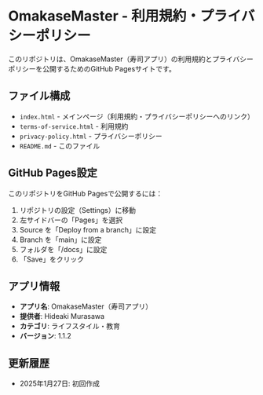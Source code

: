 # OmakaseMaster - 利用規約・プライバシーポリシー

このリポジトリは、OmakaseMaster（寿司アプリ）の利用規約とプライバシーポリシーを公開するためのGitHub Pagesサイトです。

## ファイル構成

- `index.html` - メインページ（利用規約・プライバシーポリシーへのリンク）
- `terms-of-service.html` - 利用規約
- `privacy-policy.html` - プライバシーポリシー
- `README.md` - このファイル

## GitHub Pages設定

このリポジトリをGitHub Pagesで公開するには：

1. リポジトリの設定（Settings）に移動
2. 左サイドバーの「Pages」を選択
3. Source を「Deploy from a branch」に設定
4. Branch を「main」に設定
5. フォルダを「/docs」に設定
6. 「Save」をクリック

## アプリ情報

- **アプリ名**: OmakaseMaster（寿司アプリ）
- **提供者**: Hideaki Murasawa
- **カテゴリ**: ライフスタイル・教育
- **バージョン**: 1.1.2

## 更新履歴

- 2025年1月27日: 初回作成

